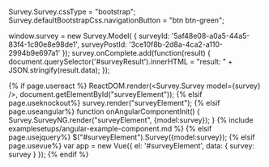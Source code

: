 Survey.Survey.cssType = "bootstrap";
Survey.defaultBootstrapCss.navigationButton = "btn btn-green";

window.survey = new Survey.Model( { 
    surveyId: '5af48e08-a0a5-44a5-83f4-1c90e8e98de1',
    surveyPostId: '3ce10f8b-2d8a-4ca2-a110-2994b9e697a1'
});
survey.onComplete.add(function(result) {
	document.querySelector('#surveyResult').innerHTML = "result: " + JSON.stringify(result.data);
});

{% if page.usereact %}
ReactDOM.render(<Survey.Survey model={survey} />, document.getElementById("surveyElement"));
{% elsif page.useknockout%}
survey.render("surveyElement");
{% elsif page.useangular%}
function onAngularComponentInit() {
    Survey.SurveyNG.render("surveyElement", {model:survey});
}
{% include examplesetups/angular-example-component.md %}
{% elsif page.usejquery%}
$("#surveyElement").Survey({model:survey});
{% elsif page.usevue%}
var app = new Vue({
    el: '#surveyElement',
    data: {
        survey: survey
    }
});
{% endif %}